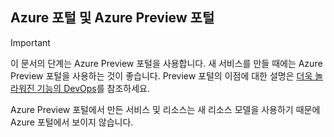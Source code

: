 ## Azure 포털 및 Azure Preview 포털
> [!IMPORTANT]
> 이 문서의 단계는 Azure Preview 포털을 사용합니다. 새 서비스를 만들 때에는 Azure Preview 포털을 사용하는 것이 좋습니다. Preview 포털의 이점에 대한 설명은 [더욱 놀라워진 기능의 DevOps](https://azure.microsoft.com/overview/preview-portal/)를 참조하세요.
> 
> Azure Preview 포털에서 만든 서비스 및 리소스는 새 리소스 모델을 사용하기 때문에 Azure 포털에서 보이지 않습니다.
> 
> 

<!---HONumber=AcomDC_0128_2016-->
